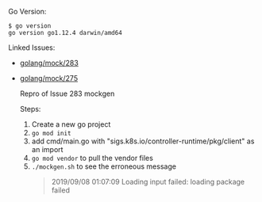 Go Version:

    $ go version 
    go version go1.12.4 darwin/amd64

Linked Issues:

- [golang/mock/283](https://github.com/golang/mock/issues/283)
- [golang/mock/275](https://github.com/golang/mock/issues/275)

    Repro of Issue 283 mockgen
    
    Steps:
    1. Create a new go project
    2. `go mod init`
    3. add cmd/main.go with "sigs.k8s.io/controller-runtime/pkg/client" as
       an import
    4. `go mod vendor` to pull the vendor files
    5. `./mockgen.sh` to see the erroneous message
        > 2019/09/08 01:07:09 Loading input failed: loading package failed

